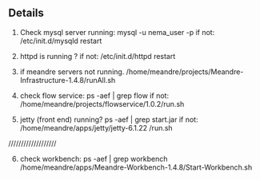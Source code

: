 ## Details ##

1) Check mysql server running: mysql -u nema\_user -p
if not: /etc/init.d/mysqld restart

2) httpd is running ?
if not: /etc/init.d/httpd restart

3) if meandre servers  not running.  /home/meandre/projects/Meandre-Infrastructure-1.4.8/runAll.sh

4) check flow service: ps -aef | grep flow
if not:  /home/meandre/projects/flowservice/1.0.2/run.sh

5) jetty (front end) running?  ps -aef | grep start.jar
if not: /home/meandre/apps/jetty/jetty-6.1.22 /run.sh

///////////////////

6) check workbench:  ps -aef | grep workbench
/home/meandre/apps/Meandre-Workbench-1.4.8/Start-Workbench.sh